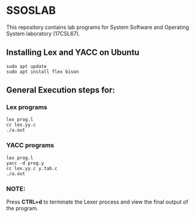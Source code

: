 # SSOSLAB
This repository contains lab programs for System Software and Operating System laboratory (17CSL67).

## Installing Lex and YACC on Ubuntu
```
sudo apt update
sudo apt install flex bison
```

## General Execution steps for:

### Lex programs
```
lex prog.l
cc lex.yy.c
./a.out
```

### YACC programs
```
lex prog.l
yacc -d prog.y
cc lex.yy.c y.tab.c
./a.out
```

### NOTE:
Press **CTRL+d** to terminate the Lexer process and view the final output of the program. 
